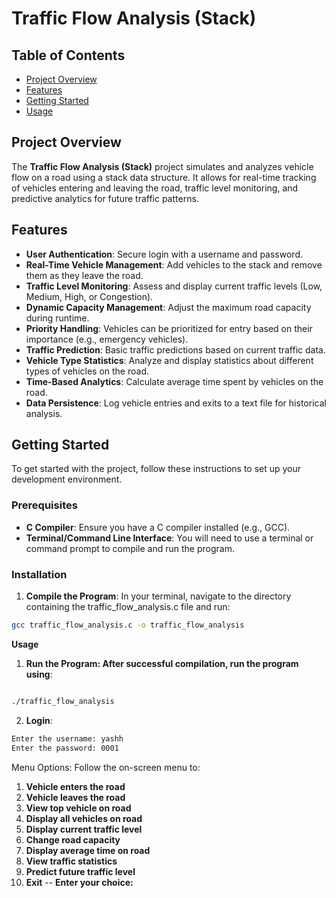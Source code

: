 # Traffic Flow Analysis (Stack)

## Table of Contents
- [Project Overview](#project-overview)
- [Features](#features)
- [Getting Started](#getting-started)
- [Usage](#usage)


## Project Overview
The **Traffic Flow Analysis (Stack)** project simulates and analyzes vehicle flow on a road using a stack data structure. It allows for real-time tracking of vehicles entering and leaving the road, traffic level monitoring, and predictive analytics for future traffic patterns.

## Features
- **User Authentication**: Secure login with a username and password.
- **Real-Time Vehicle Management**: Add vehicles to the stack and remove them as they leave the road.
- **Traffic Level Monitoring**: Assess and display current traffic levels (Low, Medium, High, or Congestion).
- **Dynamic Capacity Management**: Adjust the maximum road capacity during runtime.
- **Priority Handling**: Vehicles can be prioritized for entry based on their importance (e.g., emergency vehicles).
- **Traffic Prediction**: Basic traffic predictions based on current traffic data.
- **Vehicle Type Statistics**: Analyze and display statistics about different types of vehicles on the road.
- **Time-Based Analytics**: Calculate average time spent by vehicles on the road.
- **Data Persistence**: Log vehicle entries and exits to a text file for historical analysis.

## Getting Started
To get started with the project, follow these instructions to set up your development environment.

### Prerequisites
- **C Compiler**: Ensure you have a C compiler installed (e.g., GCC).
- **Terminal/Command Line Interface**: You will need to use a terminal or command prompt to compile and run the program.

### Installation
1. **Compile the Program**: In your terminal, navigate to the directory containing the traffic_flow_analysis.c file and run:
```bash
gcc traffic_flow_analysis.c -o traffic_flow_analysis
```
**Usage**

1. **Run the Program: After successful compilation, run the program using**:
```bash

./traffic_flow_analysis
```
2. **Login**:
```bash
Enter the username: yashh
Enter the password: 0001
```
Menu Options: Follow the on-screen menu to:

1. **Vehicle enters the road**
2. **Vehicle leaves the road**
3. **View top vehicle on road**
4. **Display all vehicles on road**
5. **Display current traffic level**
6. **Change road capacity**
7. **Display average time on road**
8. **View traffic statistics**
9. **Predict future traffic level**
10. **Exit**
-- **Enter your choice:** 
